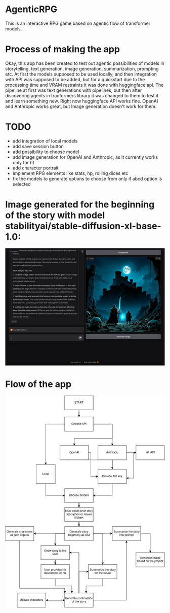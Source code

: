 # AgenticRPG
This is an interactive RPG game based on agentic flow of transformer models.


# Process of making the app
Okay, this app has been created to test out agentic possibilities of models in storytelling, text generation, image generation, summarization, prompting etc.
At first the models supposed to be used locally, and then integration with API was supposed to be added, but for a quickstart due to the processing time and VRAM restraints it was done with huggingface api.
The pipeline at first was text generations with pipelines, but then after discovering agents in tranformers library it was changed to them to test it and learn something new.
Right now huggingface API works fine. OpenAI and Anthropic works great, but Image generation doesn't work for them.
# TODO
- add integration of local models 
- add save session button
- add possibility to choose model
- add image generation for OpenAI and Anthropic, as it currently works only for hf
- add character portrait
- implement RPG elements like stats, hp, rolling dices etc
- fix the models to generate options to choose from only if abcd option is selected


# Image generated for the beginning of the story with model stabilityai/stable-diffusion-xl-base-1.0:
![alt text](helpers/RPG.png)

# Flow of the app
![alt text](helpers/Flow.drawio.png)